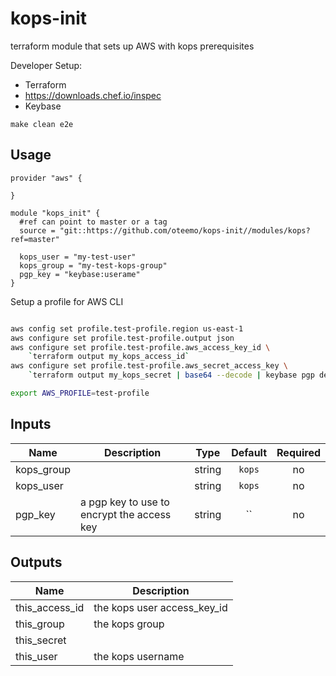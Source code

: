 # kops-init
terraform module that sets up AWS with kops prerequisites

Developer Setup:

* Terraform
* https://downloads.chef.io/inspec
* Keybase

```make clean e2e```

## Usage

```hcl
provider "aws" {

}

module "kops_init" {
  #ref can point to master or a tag
  source = "git::https://github.com/oteemo/kops-init//modules/kops?ref=master"

  kops_user = "my-test-user"
  kops_group = "my-test-kops-group"
  pgp_key = "keybase:userame"
}
```

Setup a profile for AWS CLI
```bash

aws config set profile.test-profile.region us-east-1
aws configure set profile.test-profile.output json
aws configure set profile.test-profile.aws_access_key_id \
    `terraform output my_kops_access_id`
aws configure set profile.test-profile.aws_secret_access_key \
    `terraform output my_kops_secret | base64 --decode | keybase pgp decrypt`    

export AWS_PROFILE=test-profile
```

## Inputs

| Name | Description | Type | Default | Required |
|------|-------------|:----:|:-----:|:-----:|
| kops_group |  | string | `kops` | no |
| kops_user |  | string | `kops` | no |
| pgp_key | a pgp key to use to encrypt the access key | string | `` | no |

## Outputs

| Name | Description |
|------|-------------|
| this_access_id | the kops user access_key_id |
| this_group | the kops group |
| this_secret |  |
| this_user | the kops username |

